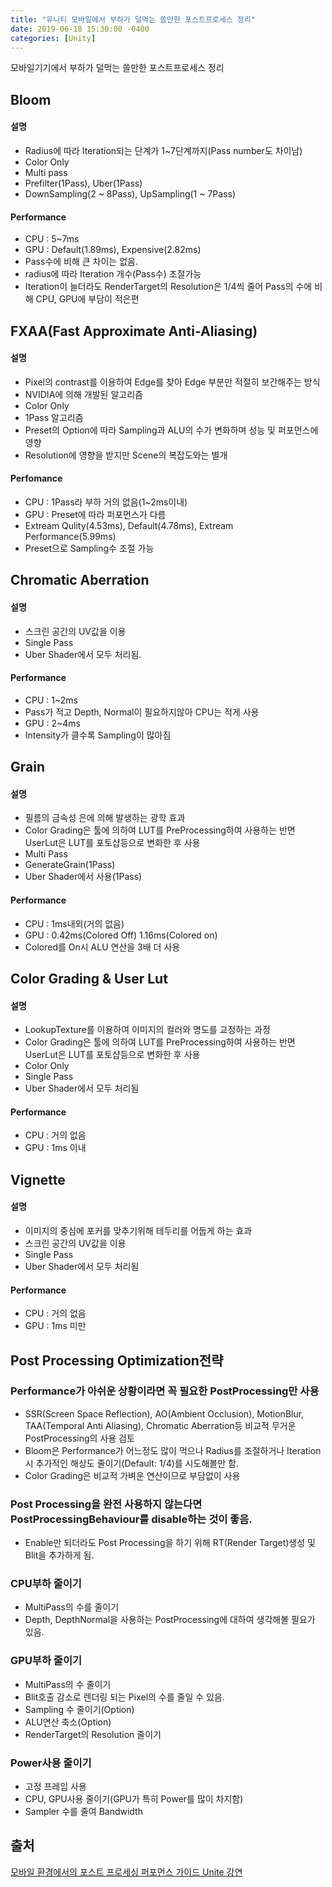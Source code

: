 ```yaml
---
title: "유니티 모바일에서 부하가 덜먹는 쓸만한 포스트프로세스 정리"
date: 2019-06-18 15:30:00 -0400
categories: [Unity]
---
```


모바일기기에서 부하가 덜먹는 쓸만한 포스트프로세스 정리

## Bloom
#### 설명
- Radius에 따라 Iteration되는 단계가 1~7단계까지(Pass number도 차이남)
- Color Only
- Multi pass
- Prefilter(1Pass), Uber(1Pass)
- DownSampling(2 ~ 8Pass), UpSampling(1 ~ 7Pass)

#### Performance
- CPU : 5~7ms
- GPU : Default(1.89ms), Expensive(2.82ms)
- Pass수에 비해 큰 차이는 없음.
- radius에 따라 Iteration 개수(Pass수) 조절가능
- Iteration이 늘더라도 RenderTarget의 Resolution은 1/4씩 줄어 Pass의 수에 비해 CPU, GPU에 부담이 적은편

## FXAA(Fast Approximate Anti-Aliasing)
#### 설명
- Pixel의 contrast를 이용하여 Edge를 찾아 Edge 부분만 적절히 보간해주는 방식
- NVIDIA에 의해 개발된 알고리즘
- Color Only
- 1Pass 알고리즘
- Preset의 Option에 따라 Sampling과 ALU의 수가 변화하며 성능 및 퍼포먼스에 영향
- Resolution에 영향을 받지만 Scene의 복잡도와는 별개

#### Perfomance
- CPU : 1Pass라 부하 거의 없음(1~2ms이내)
- GPU : Preset에 따라 퍼포먼스가 다름
- Extream Qulity(4.53ms), Default(4.78ms), Extream Performance(5.99ms)
- Preset으로 Sampling수 조절 가능

## Chromatic Aberration
#### 설명
- 스크린 공간의 UV값을 이용
- Single Pass
- Uber Shader에서 모두 처리됨.

#### Performance
- CPU : 1~2ms 
- Pass가 적고 Depth, Normal이 필요하지않아 CPU는 적게 사용
- GPU : 2~4ms
- Intensity가 클수록 Sampling이 많아짐

## Grain
#### 설명
- 필름의 금속성 은에 의해 발생하는 광학 효과
- Color Grading은 툴에 의하여 LUT를 PreProcessing하여 사용하는 반면 UserLut은 LUT를 포토샵등으로 변화한 후 사용
- Multi Pass
- GenerateGrain(1Pass)
- Uber Shader에서 사용(1Pass)

#### Performance
- CPU : 1ms내외(거의 없음)
- GPU : 0.42ms(Colored Off) 1.16ms(Colored on)
- Colored를 On시 ALU 연산을 3배 더 사용

## Color Grading & User Lut
#### 설명
- LookupTexture를 이용하여 이미지의 컬러와 명도를 교정하는 과정
- Color Grading은 툴에 의하여 LUT를 PreProcessing하여 사용하는 반면 UserLut은 LUT를 포토샵등으로 변화한 후 사용
- Color Only
- Single Pass
- Uber Shader에서 모두 처리됨

#### Performance
- CPU : 거의 없음
- GPU : 1ms 이내

## Vignette
#### 설명
- 이미지의 중심에 포커를 맞추기위해 테두리를 어둡게 하는 효과
- 스크린 공간의 UV값을 이용
- Single Pass
- Uber Shader에서 모두 처리됨

#### Performance
- CPU : 거의 없음
- GPU : 1ms 미만

## Post Processing Optimization전략

### Performance가 아쉬운 상황이라면 꼭 필요한 PostProcessing만 사용
- SSR(Screen Space Reflection), AO(Ambient Occlusion), MotionBlur, TAA(Temporal Anti Aliasing), Chromatic Aberration등 비교적 무거운 PostProcessing의 사용 검토
- Bloom은 Performance가 어느정도 많이 먹으나 Radius를 조절하거나 Iteration시 추가적인 해상도 줄이기(Default: 1/4)를 시도해볼만 함.
- Color Grading은 비교적 가벼운 연산이므로 부담없이 사용

### Post Processing을 완전 사용하지 않는다면 PostProcessingBehaviour를 disable하는 것이 좋음.
- Enable만 되더라도 Post Processing을 하기 위해 RT(Render Target)생성 및 Blit을 추가하게 됨.

### CPU부하 줄이기
- MultiPass의 수를 줄이기
- Depth, DepthNormal을 사용하는 PostProcessing에 대하여 생각해볼 필요가 있음.

### GPU부하 줄이기
- MultiPass의 수 줄이기
- Blit호출 감소로 렌더링 되는 Pixel의 수를 줄일 수 있음.
- Sampling 수 줄이기(Option)
- ALU연산 축소(Option)
- RenderTarget의 Resolution 줄이기

### Power사용 줄이기
- 고정 프레임 사용
- CPU, GPU사용 줄이기(GPU가 특히 Power를 많이 차지함)
- Sampler 수를 줄여 Bandwidth 

## 출처
[모바일 환경에서의 포스트 프로세싱 퍼포먼스 가이드 Unite 강연](https://youtu.be/nNWRhsOAdB8)
